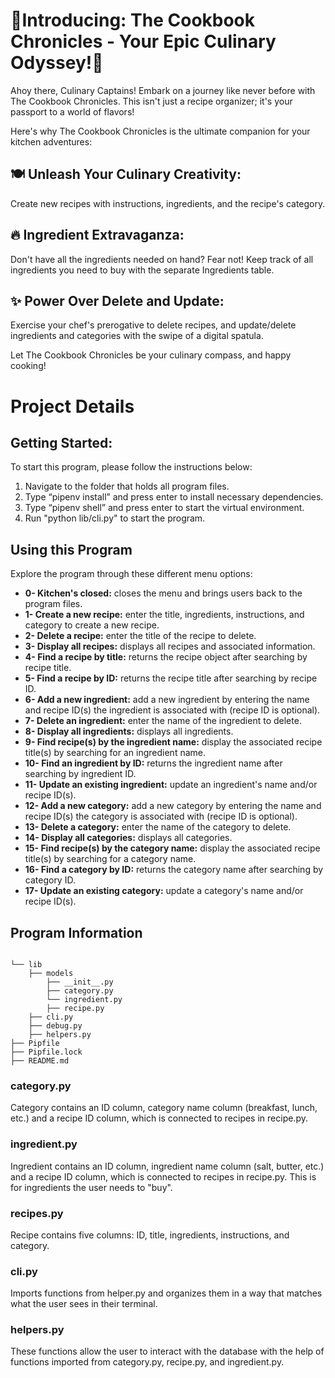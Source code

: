<h1><b>🌟Introducing: The Cookbook Chronicles - Your Epic Culinary Odyssey!🌟</b></h1>

Ahoy there, Culinary Captains! Embark on a journey like never before with The Cookbook Chronicles. This isn't just a recipe organizer; it's your passport to a world of flavors!

Here's why The Cookbook Chronicles is the ultimate companion for your kitchen adventures:

<h2><b>🍽️ Unleash Your Culinary Creativity:</b></h2>

Create new recipes with instructions, ingredients, and the recipe's category.

<h2><b>🔥 Ingredient Extravaganza:</b></h2>

Don't have all the ingredients needed on hand? Fear not! Keep track of all ingredients you need to buy with the separate Ingredients table.

<h2><b>✨ Power Over Delete and Update:</b></h2>

Exercise your chef's prerogative to delete recipes, and update/delete ingredients and categories with the swipe of a digital spatula.

Let The Cookbook Chronicles be your culinary compass, and happy cooking!

<h1>Project Details</h1>

<h2>Getting Started:</h2>

To start this program, please follow the instructions below:

1. Navigate to the folder that holds all program files.
2. Type “pipenv install” and press enter to install necessary dependencies.
3. Type “pipenv shell” and press enter to start the virtual environment.
4. Run "python lib/cli.py" to start the program.

<h2>Using this Program</h2>

Explore the program through these different menu options:

<ul>
    <li><b>0- Kitchen's closed:</b> closes the menu and brings users back to the program files.</li>
    <li><b>1- Create a new recipe:</b> enter the title, ingredients, instructions, and category to create a new recipe.</li>
    <li><b>2- Delete a recipe:</b> enter the title of the recipe to delete.</li>
    <li><b>3- Display all recipes:</b> displays all recipes and associated information.</li>
    <li><b>4- Find a recipe by title:</b> returns the recipe object after searching by recipe title.</li>
    <li><b>5- Find a recipe by ID:</b> returns the recipe title after searching by recipe ID.</li>
    <li><b>6- Add a new ingredient:</b> add a new ingredient by entering the name and recipe ID(s) the ingredient is associated with (recipe ID is optional).</li>
    <li><b>7- Delete an ingredient:</b> enter the name of the ingredient to delete.</li>
    <li><b>8- Display all ingredients:</b> displays all ingredients.</li>
    <li><b>9- Find recipe(s) by the ingredient name:</b> display the associated recipe title(s) by searching for an ingredient name.</li>
    <li><b>10- Find an ingredient by ID:</b> returns the ingredient name after searching by ingredient ID.</li>
    <li><b>11- Update an existing ingredient:</b> update an ingredient's name and/or recipe ID(s).</li>
    <li><b>12- Add a new category:</b> add a new category by entering the name and recipe ID(s) the category is associated with (recipe ID is optional).</li>
    <li><b>13- Delete a category:</b> enter the name of the category to delete.</li>
    <li><b>14- Display all categories:</b> displays all categories.</li>
    <li><b>15- Find recipe(s) by the category name:</b> display the associated recipe title(s) by searching for a category name.</li>
    <li><b>16- Find a category by ID:</b> returns the category name after searching by category ID.</li>
    <li><b>17- Update an existing category:</b> update a category's name and/or recipe ID(s).</li>
</ul>

<h2>Program Information</h2>

```console

└── lib
    ├── models
        ├── __init__.py
        ├── category.py
        └── ingredient.py
        ├── recipe.py
    ├── cli.py
    ├── debug.py
    ├── helpers.py
├── Pipfile
├── Pipfile.lock
├── README.md
```

<h3>category.py</h3>

Category contains an ID column, category name column (breakfast, lunch, etc.) and a recipe ID column, which is connected to recipes in recipe.py.

<h3>ingredient.py</h3>

Ingredient contains an ID column, ingredient name column (salt, butter, etc.) and a recipe ID column, which is connected to recipes in recipe.py. This is for ingredients the user needs to "buy".

<h3>recipes.py</h3>

Recipe contains five columns: ID, title, ingredients, instructions, and category.

<h3>cli.py</h3>

Imports functions from helper.py and organizes them in a way that matches what the user sees in their terminal.

<h3>helpers.py</h3>

These functions allow the user to interact with the database with the help of functions imported from category.py, recipe.py, and ingredient.py.
